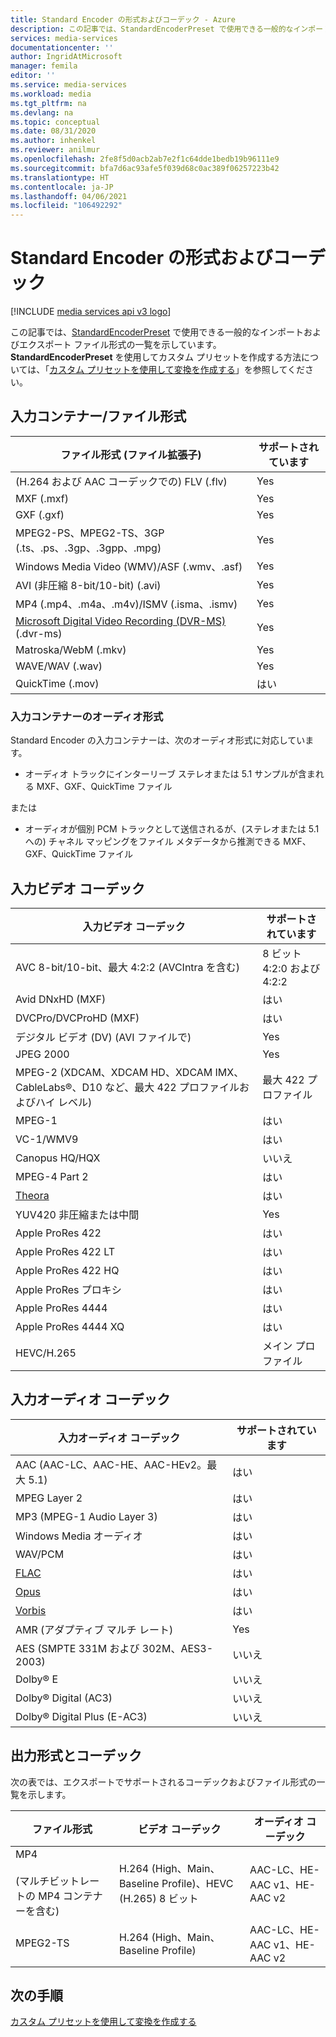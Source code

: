 ```yaml
---
title: Standard Encoder の形式およびコーデック - Azure
description: この記事では、StandardEncoderPreset で使用できる一般的なインポートおよびエクスポート ファイル形式の一覧を示しています。
services: media-services
documentationcenter: ''
author: IngridAtMicrosoft
manager: femila
editor: ''
ms.service: media-services
ms.workload: media
ms.tgt_pltfrm: na
ms.devlang: na
ms.topic: conceptual
ms.date: 08/31/2020
ms.author: inhenkel
ms.reviewer: anilmur
ms.openlocfilehash: 2fe8f5d0acb2ab7e2f1c64dde1bedb19b96111e9
ms.sourcegitcommit: bfa7d6ac93afe5f039d68c0ac389f06257223b42
ms.translationtype: HT
ms.contentlocale: ja-JP
ms.lasthandoff: 04/06/2021
ms.locfileid: "106492292"
---
```

# <a name="standard-encoder-formats-and-codecs"></a>Standard Encoder の形式およびコーデック

[!INCLUDE [media services api v3 logo](./includes/v3-hr.md)]

この記事では、[StandardEncoderPreset](/rest/api/media/transforms/createorupdate#standardencoderpreset) で使用できる一般的なインポートおよびエクスポート ファイル形式の一覧を示しています。 **StandardEncoderPreset** を使用してカスタム プリセットを作成する方法については、「[カスタム プリセットを使用して変換を作成する](transform-custom-presets-how-to.md)」を参照してください。

## <a name="input-containerfile-formats"></a>入力コンテナー/ファイル形式

| ファイル形式 (ファイル拡張子) | サポートされています |
| --- | --- |
| (H.264 および AAC コーデックでの) FLV (.flv) |Yes |
| MXF    (.mxf) |Yes |
| GXF    (.gxf) |Yes |
| MPEG2-PS、MPEG2-TS、3GP (.ts、.ps、.3gp、.3gpp、.mpg) |Yes |
| Windows Media Video (WMV)/ASF (.wmv、.asf) |Yes |
| AVI (非圧縮 8-bit/10-bit) (.avi) |Yes |
| MP4 (.mp4、.m4a、.m4v)/ISMV (.isma、.ismv) |Yes |
| [Microsoft Digital Video Recording (DVR-MS)](/previous-versions/windows/desktop/mstv/about-the-dvr-ms-file-format) (.dvr-ms) |Yes |
| Matroska/WebM (.mkv) |Yes |
| WAVE/WAV (.wav) |Yes |
| QuickTime (.mov) |はい |

### <a name="audio-formats-in-input-containers"></a>入力コンテナーのオーディオ形式

Standard Encoder の入力コンテナーは、次のオーディオ形式に対応しています。

* オーディオ トラックにインターリーブ ステレオまたは 5.1 サンプルが含まれる MXF、GXF、QuickTime ファイル

または

* オーディオが個別 PCM トラックとして送信されるが、(ステレオまたは 5.1 への) チャネル マッピングをファイル メタデータから推測できる MXF、GXF、QuickTime ファイル

## <a name="input-video-codecs"></a>入力ビデオ コーデック
| 入力ビデオ コーデック | サポートされています |
| --- | --- |
| AVC 8-bit/10-bit、最大 4:2:2 (AVCIntra を含む) |8 ビット 4:2:0 および 4:2:2 |
| Avid DNxHD (MXF) |はい |
| DVCPro/DVCProHD (MXF) |はい |
| デジタル ビデオ (DV) (AVI ファイルで) |Yes |
| JPEG 2000 |Yes |
| MPEG-2 (XDCAM、XDCAM HD、XDCAM IMX、CableLabs®、D10 など、最大 422 プロファイルおよびハイ レベル) |最大 422 プロファイル |
| MPEG-1 |はい |
| VC-1/WMV9 |はい |
| Canopus HQ/HQX |いいえ |
| MPEG-4 Part 2 |はい |
| [Theora](https://en.wikipedia.org/wiki/Theora) |はい |
| YUV420 非圧縮または中間 |Yes |
| Apple ProRes 422 |はい |
| Apple ProRes 422 LT |はい |
| Apple ProRes 422 HQ |はい |
| Apple ProRes プロキシ |はい |
| Apple ProRes 4444 |はい |
| Apple ProRes 4444 XQ |はい |
| HEVC/H.265| メイン プロファイル|

## <a name="input-audio-codecs"></a>入力オーディオ コーデック
| 入力オーディオ コーデック | サポートされています |
| --- | --- |
| AAC (AAC-LC、AAC-HE、AAC-HEv2。最大 5.1) |はい |
| MPEG Layer 2 |はい |
| MP3 (MPEG-1 Audio Layer 3) |はい |
| Windows Media オーディオ |はい |
| WAV/PCM |はい |
| [FLAC](https://en.wikipedia.org/wiki/FLAC)</a> |はい |
| [Opus](https://go.microsoft.com/fwlink/?LinkId=822667) |はい |
| [Vorbis](https://en.wikipedia.org/wiki/Vorbis)</a> |はい |
| AMR (アダプティブ マルチ レート) |Yes |
| AES (SMPTE 331M および 302M、AES3-2003) |いいえ |
| Dolby® E |いいえ |
| Dolby® Digital (AC3) |いいえ |
| Dolby® Digital Plus (E-AC3) |いいえ |

## <a name="output-formats-and-codecs"></a>出力形式とコーデック
次の表では、エクスポートでサポートされるコーデックおよびファイル形式の一覧を示します。

| ファイル形式 | ビデオ コーデック | オーディオ コーデック |
| --- | --- | --- |
| MP4 <br/><br/>(マルチビットレートの MP4 コンテナーを含む) |H.264 (High、Main、Baseline Profile)、HEVC (H.265) 8 ビット |AAC-LC、HE-AAC v1、HE-AAC v2 |
| MPEG2-TS |H.264 (High、Main、Baseline Profile) |AAC-LC、HE-AAC v1、HE-AAC v2 |

## <a name="next-steps"></a>次の手順

[カスタム プリセットを使用して変換を作成する](transform-custom-presets-how-to.md)
